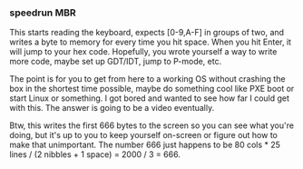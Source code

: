 ### speedrun MBR

This starts reading the keyboard, expects [0-9,A-F] in groups of two, and writes a byte to memory for every time you hit space. When you hit Enter, it will jump to your hex code. Hopefully, you wrote yourself a way to write more code, maybe set up GDT/IDT, jump to P-mode, etc.

The point is for you to get from here to a working OS without crashing the box in the shortest time possible, maybe do something cool like PXE boot or start Linux or something. I got bored and wanted to see how far I could get with this. The answer is going to be a video eventually.

Btw, this writes the first 666 bytes to the screen so you can see what you're doing, but it's up to you to keep yourself on-screen or figure out how to make that unimportant. The number 666 just happens to be 80 cols * 25 lines / (2 nibbles + 1 space) = 2000 / 3 = 666.
